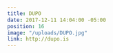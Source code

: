 ```yaml
---
title: DUPO
date: 2017-12-11 14:04:00 -05:00
position: 16
image: "/uploads/DUPO.jpg"
link: http://dupo.is
---
```


